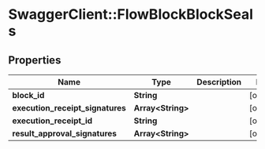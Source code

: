 # SwaggerClient::FlowBlockBlockSeals

## Properties
Name | Type | Description | Notes
------------ | ------------- | ------------- | -------------
**block_id** | **String** |  | [optional] 
**execution_receipt_signatures** | **Array&lt;String&gt;** |  | [optional] 
**execution_receipt_id** | **String** |  | [optional] 
**result_approval_signatures** | **Array&lt;String&gt;** |  | [optional] 

